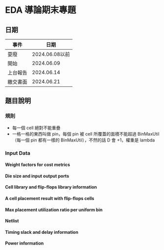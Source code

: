 # EDA 導論期末專題

## 日期
| 事件 | 日期 |
| ------ | ----------- |
| 耍廢   | 2024.06.08以前 |
| 開始 | 2024.06.09 |
| 上台報告 | 2024.06.14 |
| 繳交書面 | 2024.06.21 |

## 題目說明
### 規則
- 每一個 cell 絕對不能重疊
- 一格一格的東西叫做 pin，每個 pin 被 cell 所覆蓋的面積不能超過 BinMaxUtil （每一個 pin 都有一樣的 BinMaxUtil），不然的話 D 會 +1，權重是 lambda

### Input Data
#### Weight factors for cost metrics
#### Die size and input output ports
#### Cell library and flip-flops library information
#### A cell placement result with flip-flops cells
#### Max placement utilization ratio per uniform bin
#### Netlist
#### Timing slack and delay information
#### Power information
